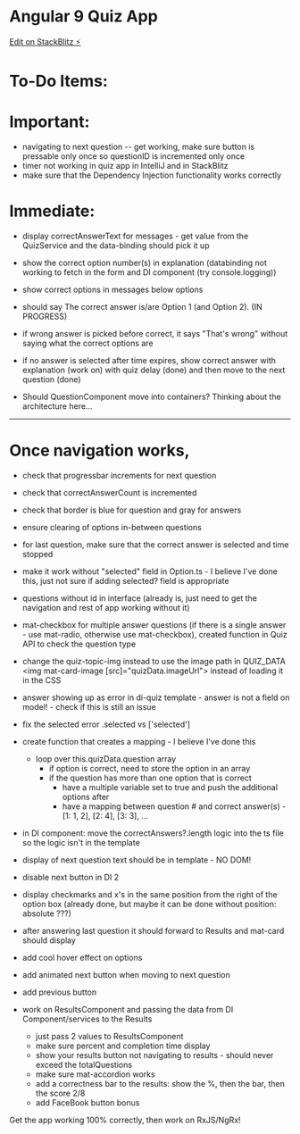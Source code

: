 # Angular 9 Quiz App

[Edit on StackBlitz ⚡️](https://stackblitz.com/edit/angular-9-quiz-app)

# To-Do Items: 
# Important:
- navigating to next question -- get working, make sure button is pressable only once so questionID is incremented only once
- timer not working in quiz app in IntelliJ and in StackBlitz
- make sure that the Dependency Injection functionality works correctly

# Immediate:
- display correctAnswerText for messages - get value from the QuizService and the data-binding should pick it up
- show the correct option number(s) in explanation 
	(databinding not working to fetch in the form and DI component (try console.logging))
- show correct options in messages below options

- should say The correct answer is/are Option 1 (and Option 2). (IN PROGRESS)

- if wrong answer is picked before correct, it says "That's wrong" without saying what the correct options are
- if no answer is selected after time expires, show correct answer with explanation (work on) with quiz delay (done) and then move to the next question (done)
- Should QuestionComponent move into containers? Thinking about the architecture here...

-----
# Once navigation works,
- check that progressbar increments for next question
- check that correctAnswerCount is incremented
- check that border is blue for question and gray for answers
- ensure clearing of options in-between questions
- for last question, make sure that the correct answer is selected and time stopped
- make it work without "selected" field in Option.ts - I believe I've done this, just not sure if adding selected? field is appropriate
- questions without id in interface (already is, just need to get the navigation and rest of app working without it)
- mat-checkbox for multiple answer questions (if there is a single answer - use mat-radio, otherwise use mat-checkbox), created function in Quiz API to check the question type

- change the quiz-topic-img instead to use the image path in QUIZ_DATA <img mat-card-image [src]="quizData.imageUrl"> instead of loading it in the CSS

- answer showing up as error in di-quiz template - answer is not a field on model! - check if this is still an issue
- fix the selected error .selected vs ['selected']

- create function that creates a mapping - I believe I've done this
	- loop over this.quizData.question array
		- if option is correct, need to store the option in an array
		- if the question has more than one option that is correct
			- have a multiple variable set to true and push the additional options after
			- have a mapping between question # and correct answer(s) - [1: 1, 2], [2: 4], [3: 3], ...
- in DI component: move the correctAnswers?.length logic into the ts file so the logic isn't in the template
- display of next question text should be in template - NO DOM!
- disable next button in DI 2
- display checkmarks and x's in the same position from the right of the option box (already done, but maybe it can be done without position: absolute ???)

- after answering last question it should forward to Results and mat-card should display
- add cool hover effect on options
- add animated next button when moving to next question
- add previous button

- work on ResultsComponent and passing the data from DI Component/services to the Results
	- just pass 2 values to ResultsComponent
	- make sure percent and completion time display
	- show your results button not navigating to results - should never exceed the totalQuestions
	- make sure mat-accordion works
	- add a correctness bar to the results: show the %, then the bar, then the score 2/8
	- add FaceBook button bonus

Get the app working 100% correctly, then work on RxJS/NgRx!
